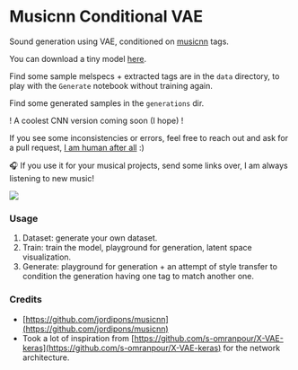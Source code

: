 # Musicnn Conditional VAE

Sound generation using VAE, conditioned on [musicnn](https://github.com/jordipons/musicnn) tags.

You can download a tiny model [here](https://drive.google.com/file/d/1S3gVB1bJD96FDe7ROC95odTwVVtwzsc6/view?usp=sharing).

Find some sample melspecs + extracted tags are in the `data` directory, to play with the `Generate` notebook without training again.

Find some generated samples in the `generations` dir.

! A coolest CNN version coming soon (I hope) !

If you see some inconsistencies or errors, feel free to reach out and ask for a pull request, [I am human after all](https://www.youtube.com/watch?v=PXYeARRyDWk) :)

🎧 If you use it for your musical projects, send some links over, I am always listening to new music!

![](img.png=250x)

### Usage
 1. Dataset: generate your own dataset.
 2. Train: train the model, playground for generation, latent space visualization.
 3. Generate: playground for generation + an attempt of style transfer to condition the generation having one tag to match another one.

### Credits
* [https://github.com/jordipons/musicnn](https://github.com/jordipons/musicnn)
* Took a lot of inspiration from [https://github.com/s-omranpour/X-VAE-keras](https://github.com/s-omranpour/X-VAE-keras) for the network architecture.
